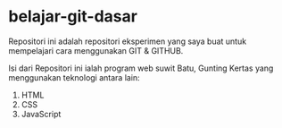 # belajar-git-dasar
Repositori ini adalah repositori eksperimen yang saya buat untuk mempelajari cara menggunakan GIT & GITHUB.

Isi dari Repositori ini ialah program web suwit Batu, Gunting Kertas yang menggunakan teknologi antara lain:
1. HTML
2. CSS
3. JavaScript

